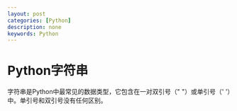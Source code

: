 ```yaml
---
layout: post
categories: [Python]
description: none
keywords: Python
---
```

# Python字符串
字符串是Python中最常见的数据类型，它包含在一对双引号（" "）或单引号（' '）中。单引号和双引号没有任何区别。
